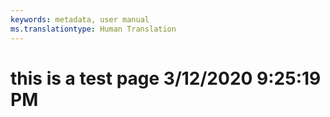 ```yaml
---
keywords: metadata, user manual
ms.translationtype: Human Translation
---
```

# this is a test page 3/12/2020 9:25:19 PM